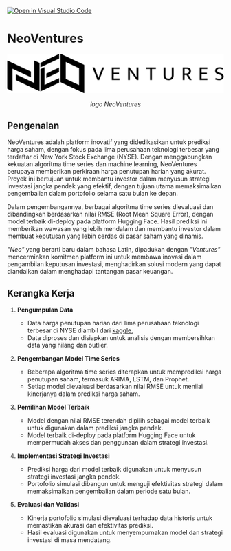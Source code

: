 [![Open in Visual Studio Code](https://classroom.github.com/assets/open-in-vscode-2e0aaae1b6195c2367325f4f02e2d04e9abb55f0b24a779b69b11b9e10269abc.svg)](https://classroom.github.com/online_ide?assignment_repo_id=15674753&assignment_repo_type=AssignmentRepo)

# NeoVentures

<p align="center">
  <img src="images/logo.png" alt="NeoVentures Logo">
</p>

<p align="center"><i>logo NeoVentures</i></p>

## Pengenalan

NeoVentures adalah platform inovatif yang didedikasikan untuk prediksi harga saham, dengan fokus pada lima perusahaan teknologi terbesar yang terdaftar di New York Stock Exchange (NYSE). Dengan menggabungkan kekuatan algoritma time series dan machine learning, NeoVentures berupaya memberikan perkiraan harga penutupan harian yang akurat. Proyek ini bertujuan untuk membantu investor dalam menyusun strategi investasi jangka pendek yang efektif, dengan tujuan utama memaksimalkan pengembalian dalam portofolio selama satu bulan ke depan.

Dalam pengembangannya, berbagai algoritma time series dievaluasi dan dibandingkan berdasarkan nilai RMSE (Root Mean Square Error), dengan model terbaik di-deploy pada platform Hugging Face. Hasil prediksi ini memberikan wawasan yang lebih mendalam dan membantu investor dalam membuat keputusan yang lebih cerdas di pasar saham yang dinamis.

*"Neo"* yang berarti baru dalam bahasa Latin, dipadukan dengan *"Ventures"* mencerminkan komitmen platform ini untuk membawa inovasi dalam pengambilan keputusan investasi, menghadirkan solusi modern yang dapat diandalkan dalam menghadapi tantangan pasar keuangan.

## Kerangka Kerja

1. **Pengumpulan Data**
   - Data harga penutupan harian dari lima perusahaan teknologi terbesar di NYSE diambil dari [kaggle.](https://www.kaggle.com/datasets/dgawlik/nyse?select=prices-split-adjusted.csv.)
   - Data diproses dan disiapkan untuk analisis dengan membersihkan data yang hilang dan outlier.

2. **Pengembangan Model Time Series**
   - Beberapa algoritma time series diterapkan untuk memprediksi harga penutupan saham, termasuk ARIMA, LSTM, dan Prophet.
   - Setiap model dievaluasi berdasarkan nilai RMSE untuk menilai kinerjanya dalam prediksi harga saham.

3. **Pemilihan Model Terbaik**
   - Model dengan nilai RMSE terendah dipilih sebagai model terbaik untuk digunakan dalam prediksi jangka pendek.
   - Model terbaik di-deploy pada platform Hugging Face untuk mempermudah akses dan penggunaan dalam strategi investasi.

4. **Implementasi Strategi Investasi**
   - Prediksi harga dari model terbaik digunakan untuk menyusun strategi investasi jangka pendek.
   - Portofolio simulasi dibangun untuk menguji efektivitas strategi dalam memaksimalkan pengembalian dalam periode satu bulan.

5. **Evaluasi dan Validasi**
   - Kinerja portofolio simulasi dievaluasi terhadap data historis untuk memastikan akurasi dan efektivitas prediksi.
   - Hasil evaluasi digunakan untuk menyempurnakan model dan strategi investasi di masa mendatang.
